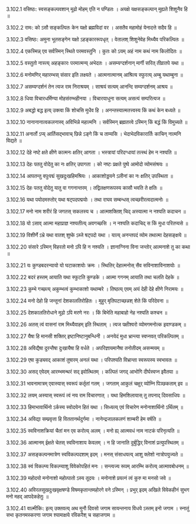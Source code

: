 3.102.1
वसिष्ठः:
स्वसङ्कल्पवशान् मूढो मोहम् एति न पण्डितः ।
अयक्षे यक्षसङ्कल्पान् मुह्यते शिशुनैव हि ॥


3.102.2
रामः:
को ऽसौ सङ्कल्पितः केन यक्षो ब्रह्मविदां वर ।
असतैव महामोहं येनादत्ते सदैव हि ॥


3.102.3
वसिष्ठः:
अमुना भूतसङ्गेन यक्षो ऽहङ्काररूपधृत् ।
वेतालश् शिशुनेवेह मिथ्यैव परिकल्पितः ॥


3.102.4
एकस्मिन्न् एव सर्वस्मिन् स्थिते परमवस्तुनि ।
कुतः को ऽयम् अहं नाम कथं नाम किलोदितः ॥


3.102.5
वस्तुतो नास्त्य् अहङ्कारः परमात्मन्य् अभेदतः ।
असम्यग्दर्शनान् मार्गी सरित् तीव्रातपे यथा ॥


3.102.6
मनोमणिर् महारम्भस् संसार इति लक्ष्यते ।
आत्मनात्मानम् आश्रित्य स्फुरत्य् अम्बु यथाम्बुना ॥


3.102.7
असम्यग्दर्शनं तेन त्यज राम निराश्रयम् ।
साश्रयं सत्यम् आनन्दि सम्यग्दर्शनम् आश्रय ॥


3.102.8
धिया विचारधर्मिण्या मोहसंरम्भहीनया ।
विचारयाधुना सत्यम् असत्यं सम्परित्यज ॥


3.102.9
अबद्धो बद्ध इत्य् उक्त्वा किं शोचसि मुधैव हि ।
अनन्तस्यात्मतत्त्वस्य किं कथं केन बध्यते ॥


3.102.10
नानानानात्वकलनास्व् अविभिन्ने महात्मनि ।
सर्वस्मिन् ब्रह्मतत्त्वे ऽस्मिन् किं बद्धं किं विमुच्यते ॥


3.102.11
अनार्तो ऽप्य् आर्तिसद्भावाच् छिन्ने ऽङ्गे किं च ताम्यसि ।
भेदाभेदविकारार्तिः काचिन् नात्मनि विद्यते ॥


3.102.12
देहे नष्टे क्षते क्षीणे कात्मनः क्षतिर् आगता ।
भस्त्रायां परिदग्धायां तत्स्थं हेम न नश्यति ॥


3.102.13
देहः पततु वोदेतु का नः क्षतिर् उपागता ।
को नष्टः प्रक्षते पुष्पे आमोदो व्योमसंश्रयः ॥


3.102.14
आपतन्तु वपुःपद्मं सुखदुःखहिमश्रियः ।
आकाशोड्डयने ऽलीनां का नः क्षतिर् उपस्थिता ॥


3.102.15
देहः पततु वोदेतु यातु वा गगनान्तरम् ।
तद्विलक्षणरूपस्य कासौ भवति ते क्षतिः ॥


3.102.16
यथा पयोदमरुतोर् यथा षट्पदपद्मयोः ।
तथा राघव सम्बन्धस् त्वच्छरीरत्वदात्मनोः ॥


3.102.17
मनो नाम शरीरं हि जगतस् सकलस्य च ।
आत्मशक्तिश् चिद् अस्यात्मा न नश्यति कदाचन ॥


3.102.18
यो ऽसाव् आत्मा महाप्राज्ञ नश्यतीत्य् अवगच्छसि ।
न नश्यति कदाचिद् स किं मुधा परितप्यसे ॥


3.102.19
विशीर्णे ऽभ्रे यथा वातश् शुष्के ऽब्जे षट्पदो यथा ।
यात्य् अनन्तपदं व्योम तथात्मा देहसङ्क्षये ॥


3.102.20
संसारे ऽस्मिन् विहरतो मनो ऽपि हि न नश्यति ।
ज्ञानाग्निना विना जन्तोर् आत्मनाशे तु का कथा ॥


3.102.21
यः कुण्डबदरन्यायो यो घटाकाशयोः क्रमः ।
स्थितिर् देहात्मनोस् सैव सविनाशाविनाशयोः ॥


3.102.22
बदरं हस्तम् आयाति यथा स्फुटति कुण्डके ।
आत्मा गगनम् आयाति तथा चलति देहके ॥


3.102.23
कुम्भे गच्छत्य् अकुम्भत्वं कुम्भाकाशो यथाम्बरे ।
तिष्ठत्य् एवम् अयं देही देहे क्षीणे निरामयः ॥


3.102.24
मनो देहो हि जन्तूनां देशकालतिरोहितः ।
मुहुर् मृतिपटाच्छन्नश् शेते किं परिदेवना ॥


3.102.25
देशकालतिरोधाने मूढो ऽपि मरणे नरः ।
किं बिभेति महाबाहो नेह नश्यति कश्चन ॥


3.102.26
अतस् त्वं वासनां राम मिथ्यैवाहम् इति स्थिताम् ।
त्यज पक्षीश्वरो व्योमगमनोत्क इवाण्डकम् ॥


3.102.27
यैषा हि मानसी शक्तिर् इष्टानिष्टानुबन्धिनी ।
अनयेदं मुधा भ्रान्त्या स्वप्नवत् परिकल्पितम् ॥


3.102.28
अविद्यैषा दुरन्तैषा दुःखायैषा हि वर्धते ।
अपरिज्ञायमानैषा तनोतीदम् असन्मयम् ॥


3.102.29
एषा कुड्यवद् आकाशं तुषारम् अनलं यथा ।
परिपश्यति विभ्रान्ता स्वरूपस्य स्वभावतः ॥


3.102.30
असद् एवेदम् आरम्भमन्थरं सद् इवोत्थितम् ।
कल्पितं जगद् आभोगि दीर्घस्वप्न इवैतया ॥


3.102.31
भावनामात्रम् एवास्यास् स्वरूपं कर्तृतां गतम् ।
जगताम् आकुलं चक्षुर् व्योम्नि पिञ्छकताम् इव ॥


3.102.32
लयम् अस्यास् स्वरूपं त्वं नय राम विचारणात् ।
यथा हिमशिलायास् तु तपनाद् दिवसाधिपः ॥


3.102.33
हिमाभावार्थिनो ऽर्कस्य स्वोदयेन हितं यथा ।
सिध्यत्य् एवं विचारेण मनोनाशार्थिनो ऽर्थितम् ॥


3.102.34
अविद्या सम्प्रवृत्ता हि विततानर्थदुर्गमा ।
नानेन्द्रजालकलणं शाम्बरी हेम वर्षति ॥


3.102.35
स्वविनाशक्रियां चैतां मन एव करोत्य् अलम् ।
मनो ह्य् आत्मवधं नाम नाटकं परिनृत्यति ॥


3.102.36
आत्मानम् ईक्षते चेतस् स्वविनाशाय केवलम् ।
न हि जानाति दुर्बुद्धिर् विनाशं प्रत्युपस्थितम् ॥


3.102.37
असङ्कल्पनमात्रेण स्वविकल्पदशाम् इदम् ।
मनस् संसाधयत्य् आशु क्लेशो नात्रोपयुज्यते ॥


3.102.38
स्वं विकल्प्य विकल्प्याशु विवेकोपहितं मनः ।
सन्त्यज्य रूपम् आरम्भि करोत्य् आत्मावबोधनम् ॥


3.102.39
महोदयो मनोनाशो महोत्पातो ऽस्य तूदयः ।
मनोनाशे प्रयत्नं त्वं कुरु मा मनसो जवे ॥


3.102.40
अविरलसुखदुःखवृक्षषण्डे विषमकृतान्तमहोरगे वने ऽस्मिन् ।
प्रभुर् इदम् अखिले विवेकहीनं सुभग मनो महद् आपदेकहेतुः ॥


3.102.41
वाल्मीकिः:
इत्य् उक्तवत्य् अथ मुनौ दिवसो जगाम सायन्तनाय विधये ऽस्तम् इनो जगाम ।
स्नातुं सभा कृतनमस्करणा जगाम श्यामाक्षये रविकरैश् च सहाजगाम ॥

